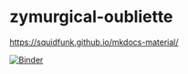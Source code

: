 # zymurgical-oubliette

https://squidfunk.github.io/mkdocs-material/

[![Binder](https://mybinder.org/badge_logo.svg)](https://mybinder.org/v2/gh/Half-Guinea-Press%20/%20zymurgical-oubliette/main)
